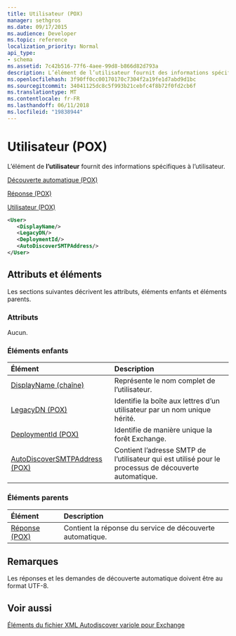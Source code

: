 ```yaml
---
title: Utilisateur (POX)
manager: sethgros
ms.date: 09/17/2015
ms.audience: Developer
ms.topic: reference
localization_priority: Normal
api_type:
- schema
ms.assetid: 7c42b516-77f6-4aee-99d8-b866d82d793a
description: L’élément de l’utilisateur fournit des informations spécifiques à l’utilisateur.
ms.openlocfilehash: 3f90ff0cc00170170c7304f2a19fe1d7abd9d1bc
ms.sourcegitcommit: 34041125dc8c5f993b21cebfc4f8b72f0fd2cb6f
ms.translationtype: MT
ms.contentlocale: fr-FR
ms.lasthandoff: 06/11/2018
ms.locfileid: "19838944"
---
```

# <a name="user-pox"></a>Utilisateur (POX)

L’élément de **l’utilisateur** fournit des informations spécifiques à l’utilisateur. 
  
[Découverte automatique (POX)](autodiscover-pox.md)
  
[Réponse (POX)](response-pox.md)
  
[Utilisateur (POX)](user-pox.md)
  
```xml
<User>
   <DisplayName/>
   <LegacyDN/>
   <DeploymentId/>
   <AutoDiscoverSMTPAddress/>
</User>
```

## <a name="attributes-and-elements"></a>Attributs et éléments

Les sections suivantes décrivent les attributs, éléments enfants et éléments parents.
  
### <a name="attributes"></a>Attributs

Aucun.
  
### <a name="child-elements"></a>Éléments enfants

|**Élément**|**Description**|
|:-----|:-----|
|[DisplayName (chaîne)](displayname-string.md) <br/> |Représente le nom complet de l’utilisateur.  <br/> |
|[LegacyDN (POX)](legacydn-pox.md) <br/> |Identifie la boîte aux lettres d’un utilisateur par un nom unique hérité.  <br/> |
|[DeploymentId (POX)](deploymentid-pox.md) <br/> |Identifie de manière unique la forêt Exchange.  <br/> |
|[AutoDiscoverSMTPAddress (POX)](autodiscoversmtpaddress-pox.md) <br/> |Contient l’adresse SMTP de l’utilisateur qui est utilisé pour le processus de découverte automatique.  <br/> |
   
### <a name="parent-elements"></a>Éléments parents

|**Élément**|**Description**|
|:-----|:-----|
|[Réponse (POX)](response-pox.md) <br/> |Contient la réponse du service de découverte automatique.  <br/> |
   
## <a name="remarks"></a>Remarques

Les réponses et les demandes de découverte automatique doivent être au format UTF-8.
  
## <a name="see-also"></a>Voir aussi



[Éléments du fichier XML Autodiscover variole pour Exchange](pox-autodiscover-xml-elements-for-exchange.md)

